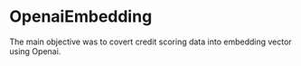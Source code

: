 # OpenaiEmbedding
The main objective was to covert credit scoring data into embedding vector using Openai.
